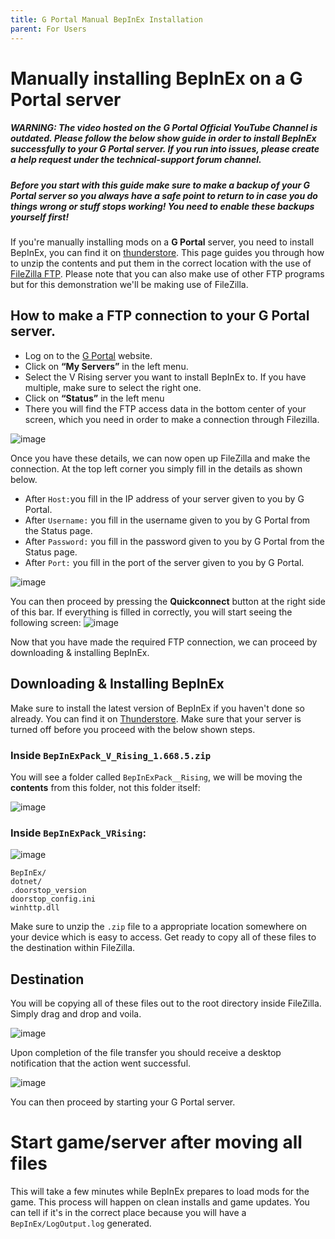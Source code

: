 ```yaml
---
title: G Portal Manual BepInEx Installation
parent: For Users
---
```


# Manually installing BepInEx on a G Portal server

##### WARNING: The video hosted on the G Portal Official YouTube Channel is **outdated**. Please follow the below show guide in order to install BepInEx successfully to your G Portal server. If you run into issues, please create a help request under the  technical-support forum channel. 

##### Before you start with this guide make sure to make a backup of your G Portal server so you always have a safe point to return to in case you do things wrong or stuff stops working! You need to enable these backups yourself first! 


If you're manually installing mods on a **G Portal** server, you need to install BepInEx, you can find it on [thunderstore](https://v-rising.thunderstore.io/package/BepInEx/BepInExPack_V_Rising/). This page guides you through how to unzip the contents and put them in the correct location with the use of [FileZilla FTP](https://filezilla-project.org). Please note that you can also make use of other FTP programs but for this demonstration we'll be making use of FileZilla.

## How to make a FTP connection to your G Portal server.
- Log on to the [G Portal](https://www.g-portal.com) website.
- Click on **“My Servers”** in the left menu.
- Select the V Rising server you want to install BepInEx to.  If you have multiple, make sure to select the right one.
- Click on **“Status”** in the left menu
- There you will find the FTP access data in the bottom center of your screen, which you need in order to make a connection through Filezilla.


![image](https://i.imgur.com/4p82jUn.png)

Once you have these details, we can now open up FileZilla and make the connection. At the top left corner you simply fill in the details as shown below. 
- After `Host:`you fill in the IP address of your server given to you by G Portal. 
- After `Username:` you fill in the username given to you by G Portal from the Status page.
- After `Password:` you fill in the password given to you by G Portal from the Status page.
- After `Port:` you fill in the port of the server given to you by G Portal. 

![image](https://i.imgur.com/EbY7Vt1.png)

You can then proceed by pressing the **Quickconnect** button at the right side of this bar. If everything is filled in correctly, you will start seeing the following screen:
![image](https://i.imgur.com/5Mkuity.png)

Now that you have made the required FTP  connection, we can proceed by downloading & installing BepInEx.

## Downloading & Installing BepInEx

Make sure to install the latest version of BepInEx if you haven't done so already. You can find it on [Thunderstore](https://v-rising.thunderstore.io/package/BepInEx/BepInExPack_V_Rising/). Make sure that your server is turned off before you proceed with the below shown steps. 

### Inside `BepInExPack_V_Rising_1.668.5.zip`
You will see a folder called `BepInExPack__Rising`, we will be moving the **contents** from this folder, not this folder itself:

![image](https://github.com/decaprime/VRising-Modding/assets/62450933/c9b4c268-41ee-4ef9-86df-861e9b4acbbe)

### Inside `BepInExPack_VRising`:
![image](https://github.com/decaprime/VRising-Modding/assets/62450933/d024254d-3a56-46d4-8950-2266017a8f96)
```
BepInEx/
dotnet/
.doorstop_version
doorstop_config.ini
winhttp.dll
```

Make sure to unzip the `.zip` file to a appropriate location somewhere on your device which is easy to access. Get ready to copy all of these files to the destination within FileZilla. 

## Destination

You will be copying all of these files out to the root directory inside FileZilla. Simply drag and drop and voila. 

![image](https://i.imgur.com/wIcRyZK.png)

Upon completion of the file transfer you should receive a desktop notification that the action went successful. 

![image](https://i.imgur.com/bTSU6ad.png)

You can then proceed by starting your G Portal server. 



# Start game/server after moving all files
This will take a few minutes while BepInEx prepares to load mods for the game. This process will happen on clean installs and game updates. You can tell if it's in the correct place because you will have a `BepInEx/LogOutput.log` generated. 
